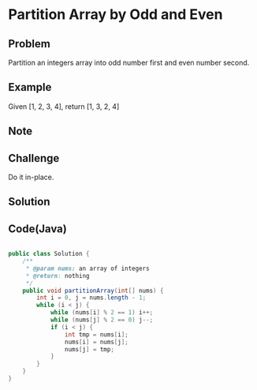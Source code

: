 Partition Array by Odd and Even
===


Problem
-------

Partition an integers array into odd number first and even number second.

Example
-------

Given [1, 2, 3, 4], return [1, 3, 2, 4]

Note
---------

Challenge
---------

Do it in-place.

Solution
--------


Code(Java)
----------

```java

public class Solution {
    /**
     * @param nums: an array of integers
     * @return: nothing
     */
    public void partitionArray(int[] nums) {
        int i = 0, j = nums.length - 1;
        while (i < j) {
            while (nums[i] % 2 == 1) i++;
            while (nums[j] % 2 == 0) j--;
            if (i < j) {
                int tmp = nums[i];
                nums[i] = nums[j];
                nums[j] = tmp;
            }
        }
    }
}
```